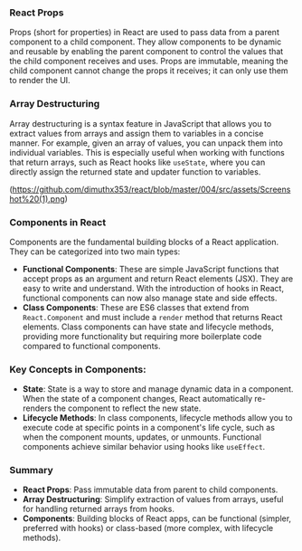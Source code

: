 ### React Props

Props (short for properties) in React are used to pass data from a parent component to a child component. They allow components to be dynamic and reusable by enabling the parent component to control the values that the child component receives and uses. Props are immutable, meaning the child component cannot change the props it receives; it can only use them to render the UI.

### Array Destructuring

Array destructuring is a syntax feature in JavaScript that allows you to extract values from arrays and assign them to variables in a concise manner. For example, given an array of values, you can unpack them into individual variables. This is especially useful when working with functions that return arrays, such as React hooks like `useState`, where you can directly assign the returned state and updater function to variables.

(https://github.com/dimuthx353/react/blob/master/004/src/assets/Screenshot%20(1).png)

### Components in React

Components are the fundamental building blocks of a React application. They can be categorized into two main types:

- **Functional Components**: These are simple JavaScript functions that accept props as an argument and return React elements (JSX). They are easy to write and understand. With the introduction of hooks in React, functional components can now also manage state and side effects.
- **Class Components**: These are ES6 classes that extend from `React.Component` and must include a `render` method that returns React elements. Class components can have state and lifecycle methods, providing more functionality but requiring more boilerplate code compared to functional components.

### Key Concepts in Components:

- **State**: State is a way to store and manage dynamic data in a component. When the state of a component changes, React automatically re-renders the component to reflect the new state.
- **Lifecycle Methods**: In class components, lifecycle methods allow you to execute code at specific points in a component's life cycle, such as when the component mounts, updates, or unmounts. Functional components achieve similar behavior using hooks like `useEffect`.

### Summary

- **React Props**: Pass immutable data from parent to child components.
- **Array Destructuring**: Simplify extraction of values from arrays, useful for handling returned arrays from hooks.
- **Components**: Building blocks of React apps, can be functional (simpler, preferred with hooks) or class-based (more complex, with lifecycle methods).
